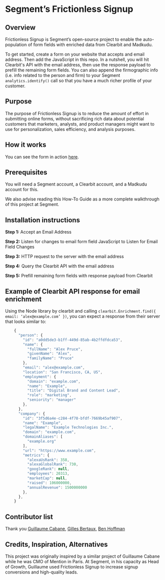 # Segment’s Frictionless Signup
## Overview
Frictionless Signup is Segment’s open-source project to enable the auto-population of form fields with enriched data from Clearbit and Madkudu.

To get started, create a form on your website that accepts and email address.  Then add the JavaScript in this repo.  In a nutshell, you will hit Clearbit's API with the email address, then use the response payload to prefill the remaining form fields.  You can also append the firmographic info (i.e. info related to the person and firm) to your Segment `analytics.identify()` call so that you have a much richer profile of your customer.

## Purpose
The purpose of Frictionless Signup is to reduce the amount of effort in submitting online forms, without sacrificing rich data about potential customers that marketers, analysts, and product managers might want to use for personalization, sales efficiency, and analysis purposes.

## How it works
You can see the form in action [here](#).

## Prerequisites
You will need a Segment account, a Clearbit account, and a Madkudu account for this.

We also advise reading this How-To Guide as a more complete walkthrough of this project at Segment.


## Installation instructions
**Step 1:** Accept an Email Address

**Step 2:** Listen for changes to email form field JavaScript to Listen for Email Field Changes 

**Step 3:** HTTP request to the server with the email address

**Step 4:** Query the Clearbit API with the email address

**Step 5:** Prefill remaining form fields with response payload from Clearbit


## Example of Clearbit API response for email enrichment
Using the Node library by clearbit and calling `clearbit.Enrichment.find({ email: ‘alex@example.com’ })`, you can expect a response from their server that looks similar to:
```js
    {
      "person": {
        "id": "a0dd5de3-b1ff-449d-85ab-4b2ffdfdca53",
        "name": {
          "fullName": "Alex Pruce",
          "givenName": "Alex",
          "familyName": "Pruce"
        },
        "email": "alex@example.com",
        "location": "San Francisco, CA, US",
        "employment": {
          "domain": "example.com",
          "name": "Example",
          "title": "Digital Brand and Content Lead",
          "role": "marketing",
          "seniority": "manager"
        },
      },
      "company": {
        "id": "3f5d6a4e-c284-4f78-bfdf-7669b45af907",
        "name": "Example",
        "legalName": "Example Technologies Inc.",
        "domain": "example.com",
        "domainAliases": [
          "example.org"
        ],
        "url": "https://www.example.com",
        "metrics": {
          "alexaUsRank": 358,
          "alexaGlobalRank": 730,
          "googleRank": null,
          "employees": 20313,
          "marketCap": null,
          "raised": 106000000,
          "annualRevenue": 1500000000
        },
      },
    }
```


## Contributor list
Thank you  [Guillaume Cabane](https://github.com/guillaumecabane), [Gilles Bertaux](https://github.com/gillesbertaux), [Ben Hoffman](https://github.com/benjaminhoffman)

## Credits, Inspiration, Alternatives
This project was originally inspired by a similar project of Guillaume Cabane while he was CMO of Mention in Paris. At Segment, in his capacity as Head of Growth, Guillaume used Frictionless Signup to increase signup conversions and high-quality leads. 
